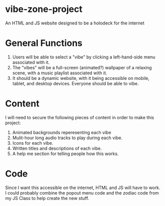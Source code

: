# vibe-zone-project
 An HTML and JS website designed to be a holodeck for the internet

# General Functions
1. Users will be able to select a "vibe" by clicking a left-hand-side menu associated with it.
2. The "vibes" will be a full-screen (animated?) wallpaper of a relaxing scene, with a music playlist associated with it.
3. It should be a dynamic website, with it being accessible on mobile, tablet, and desktop devices. Everyone should be able to vibe.

# Content
I will need to secure the following pieces of content in order to make this project:

1. Animated backgrounds reperesenting each vibe
2. Mulit-hour long audio tracks to play during each vibe.
3. Icons for each vibe.
4. Written titles and descriptions of each vibe.
5. A help me section for telling people how this works.

# Code
Since I want this accessible on the internet, HTML and JS will have to work. I could probably combine the popout menu code and the zodiac code from my JS Class to help create the new stuff.